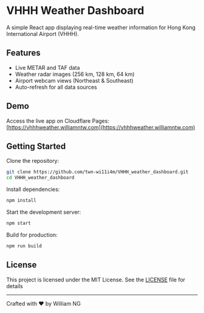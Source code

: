 # VHHH Weather Dashboard

A simple React app displaying real-time weather information for Hong Kong International Airport (VHHH).

## Features

- Live METAR and TAF data
- Weather radar images (256 km, 128 km, 64 km)
- Airport webcam views (Northeast & Southeast)
- Auto-refresh for all data sources

## Demo

Access the live app on Cloudflare Pages: [https://vhhhweather.williamntw.com](https://vhhhweather.williamntw.com)

## Getting Started

Clone the repository:

```bash
git clone https://github.com/twn-wi11i4m/VHHH_weather_dashboard.git
cd VHHH_weather_dashboard
```

Install dependencies:

```bash
npm install
```

Start the development server:

```bash
npm start
```

Build for production:

```bash
npm run build
```

## License

This project is licensed under the MIT License. See the [LICENSE](LICENSE) file for details

---

Crafted with ❤️ by William NG
